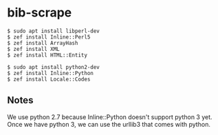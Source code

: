 # bib-scrape

    $ sudo apt install libperl-dev
    $ zef install Inline::Perl5
    $ zef install ArrayHash
    $ zef install XML
    $ zef install HTML::Entity

    $ sudo apt install python2-dev
    $ zef install Inline::Python
    $ zef install Locale::Codes


## Notes

We use python 2.7 because Inline::Python doesn't support python 3 yet.
Once we have python 3, we can use the urllib3 that comes with python.